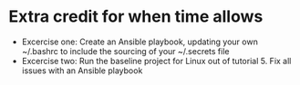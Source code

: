 # Extra credit for when time allows

* Excercise one: Create an Ansible playbook, updating your own ~/.bashrc to include the sourcing of your ~/.secrets file
* Excercise two: Run the baseline project for Linux out of tutorial 5. Fix all issues with an Ansible playbook